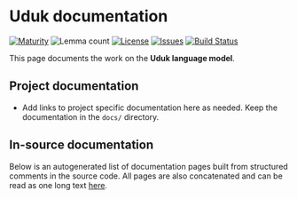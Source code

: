 # Uduk documentation

[![Maturity](https://img.shields.io/endpoint?url=https%3A%2F%2Fraw.githubusercontent.com%2Fgiellalt%2Flang-udu%2Fgh-pages%2Fmaturity.json)](https://giellalt.github.io/MaturityClassification.html)
![Lemma count](https://img.shields.io/endpoint?url=https%3A%2F%2Fraw.githubusercontent.com%2Fgiellalt%2Flang-udu%2Fgh-pages%2Flemmacount.json)
[![License](https://img.shields.io/github/license/giellalt/lang-udu)](https://github.com/giellalt/lang-udu/blob/main/LICENSE)
[![Issues](https://img.shields.io/github/issues/giellalt/lang-udu)](https://github.com/giellalt/lang-udu/issues)
[![Build Status](https://builds.giellalt.org/api/badge/lang-udu?label=CI)](https://builds.giellalt.org/pipelines/lang-udu/builds/latest)

This page documents the work on the **Uduk language model**. 

## Project documentation

* Add links to project specific documentation here as needed. Keep the documentation in the `docs/` directory.

## In-source documentation

Below is an autogenerated list of documentation pages built from structured comments in the source code. All pages are also concatenated and can be read as one long text [here](udu.md).

